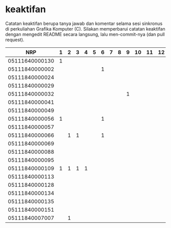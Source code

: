 # keaktifan
Catatan keaktifan berupa tanya jawab dan komentar selama sesi sinkronus di perkuliahan Grafika Komputer (C). Silakan memperbarui catatan keaktifan dengan mengedit README secara langsung, lalu men-commit-nya (dan pull request).

| NRP            | 1 | 2 | 3 | 4 | 5 | 6 | 7 | 8 | 9 | 10 | 11 | 12 | 13 | 14 | 15 | 16 |
|----------------|---|---|---|---|---|---|---|---|---|----|----|----|----|----|----|----|
| 05111640000130 | 1 |   |   |   |   |   |   |   |   |    |    |    |    |    |    |    |
| 05111840000002 |   |   |   |   |   | 1 |   |   |   |    |    |    |    |    |    |    |
| 05111840000024 |   |   |   |   |   |   |   |   |   |    |    |    |    |    |    |    |
| 05111840000029 |   |   |   |   |   |   |   |   |   |    |    |    |    |    |    |    |
| 05111840000032 |   |   |   |   |   |   |   |   | 1 |    |    |    |    |    |    |    |
| 05111840000041 |   |   |   |   |   |   |   |   |   |    |    |    |    |    |    |    |
| 05111840000049 |   |   |   |   |   |   |   |   |   |    |    |    |    |    |    |    |
| 05111840000056 | 1 |   |   |   |   | 1 |   |   |   |    |    |    |    |    |    |    |
| 05111840000057 |   |   |   |   |   |   |   |   |   |    |    |    |    |    |    |    |
| 05111840000066 |   | 1 | 1 |   |   | 1 |   |   |   |    |    |    |    |    |    |    |
| 05111840000069 |   |   |   |   |   |   |   |   |   |    |    |    |    |    |    |    |
| 05111840000088 |   |   |   |   |   |   |   |   |   |    |    |    |    |    |    |    |
| 05111840000095 |   |   |   |   |   |   |   |   |   |    |    |    |    |    |    |    |
| 05111840000109 | 1 | 1 | 1 | 1 |   |   |   |   |   |    |    |    |    |    |    |    |
| 05111840000113 |   |   |   |   |   |   |   |   |   |    |    |    |    |    |    |    |
| 05111840000128 |   |   |   |   |   |   |   |   |   |    |    |    |    |    |    |    |
| 05111840000134 |   |   |   |   |   |   |   |   |   |    |    |    |    |    |    |    |
| 05111840000135 |   |   |   |   |   |   |   |   |   |    |    |    |    |    |    |    |
| 05111840000151 |   |   |   |   |   |   |   |   |   |    |    |    |    |    |    |    |
| 05111840007007 |   | 1 |   |   |   |   |   |   |   |    |    |    |    |    |    |    |
